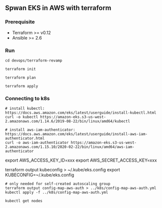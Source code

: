 ## Spwan EKS in AWS with terraform

### Prerequisite

- Terraform >= v0.12
- Ansible >= 2.6

### Run

```
cd devops/terraform-revamp

terraform init

terraform plan

terraform apply

```

### Connecting to k8s

```
# install kubectl: https://docs.aws.amazon.com/eks/latest/userguide/install-kubectl.html
curl -o kubectl https://amazon-eks.s3-us-west-2.amazonaws.com/1.14.6/2019-08-22/bin/linux/amd64/kubectl

# install aws-iam-authenticator: https://docs.aws.amazon.com/eks/latest/userguide/install-aws-iam-authenticator.html
curl -o aws-iam-authenticator https://amazon-eks.s3-us-west-2.amazonaws.com/1.15.10/2020-02-22/bin/linux/amd64/aws-iam-authenticator
```

export AWS_ACCESS_KEY_ID=xxx
export AWS_SECRET_ACCESS_KEY=xxx

terraform output kubeconfig > ~/.kube/eks.config
export KUBECONFIG=~/.kube/eks.config

```
# only needed for self-created autoscaling group
terraform output config-map-aws-auth > ../k8s/config-map-aws-auth.yml
kubectl apply -f ../k8s/config-map-aws-auth.yml

kubectl get nodes
```
